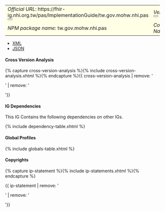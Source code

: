 <table class="grid rwd-table" style="background-color:#ffffe6;width: 100%;">
    <tbody>
    <tr>
      <td colspan="4"><i>Official URL</i>: <span class="copy-text">https://fhir-ig.nhi.org.tw/pas/ImplementationGuide/tw.gov.mohw.nhi.pas<button title="" class="btn-copy" data-clipboard-text="https://fhir-ig.nhi.org.tw/pas/ImplementationGuide/tw.gov.mohw.nhi.pas" data-original-title="複製URL"></button></span></td>
      <td><i>Version</i>:<span class="copy-text">1.0.4 <button title="" class="btn-copy" data-clipboard-text="https://fhir-ig.nhi.org.tw/pas/ImplementationGuide/tw.gov.mohw.nhi.pas|1.0.4" data-original-title="複製含版本資訊的URL"></button></span></td>
    </tr>
    <tr>
      <td colspan="4"><i>NPM package name</i>: tw.gov.mohw.nhi.pas</td>
      <td><i>Computable Name</i>: <span style="font-family: monospace;">TWPAS</span></td>
    </tr>
  </tbody>
</table>

- [XML](ImplementationGuide-tw.gov.mohw.nhi.pas.xml)
- [JSON](ImplementationGuide-tw.gov.mohw.nhi.pas.json)

#### Cross Version Analysis

{% capture cross-version-analysis %}{% include cross-version-analysis.xhtml %}{% endcapture %}{{ cross-version-analysis | remove: '<p>' | remove: '</p>'}}

#### IG Dependencies

This IG Contains the following dependencies on other IGs.

{% include dependency-table.xhtml %}

#### Global Profiles

{% include globals-table.xhtml %}

#### Copyrights

{% capture ip-statement %}{% include ip-statements.xhtml %}{% endcapture %}

{{ ip-statement | remove: '<p>' | remove: '</p>'}}

